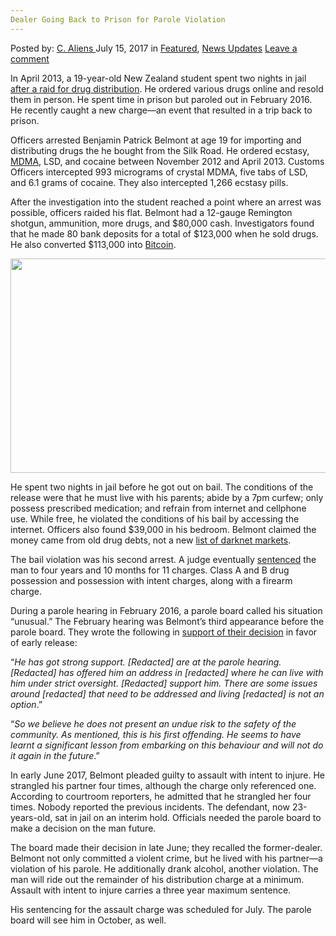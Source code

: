 ```yaml
---
Dealer Going Back to Prison for Parole Violation
---
```

<article class="post-listing post-21340 post type-post status-publish format-standard has-post-thumbnail hentry category-deepdot-news category-news-updates tag-dealer tag-parole tag-prison tag-violation">
    <div class="post-inner">
    <p class="post-meta">
    <span>Posted by: <a href="https://www.deepdotweb.com/author/caliens/" title="">C. Aliens </a></span>
    <span>July 15, 2017</span>
    <span>in <a href="https://www.deepdotweb.com/category/deepdot-news/" rel="category tag">Featured</a>, <a href="https://www.deepdotweb.com/category/news-updates/" rel="category tag">News Updates</a></span>
    <span><a href="https://www.deepdotweb.com/2017/07/15/dealer-going-back-prison-parole-violation/#respond">Leave a comment</a></span>
    </p>
    <div class="clear"></div>
    <div class="entry">
    <p>In April 2013, a 19-year-old New Zealand student spent two nights in jail <a href="http://www.stuff.co.nz/manawatu-standard/news/8604002/Student-accused-of-drug-importing-freed-on-bail">after a raid for drug distribution</a>. He ordered various drugs online and resold them in person. He spent time in prison but paroled out in February 2016. He recently caught a new charge—an event that resulted in a trip back to prison.</p>
    <p>Officers arrested Benjamin Patrick Belmont at age 19 for importing and distributing drugs the he bought from the Silk Road. He ordered ecstasy, <a href="https://www.deepdotweb.com/tag/mdma/">MDMA</a>, LSD, and cocaine between November 2012 and April 2013. Customs Officers intercepted 993 micrograms of crystal MDMA, five tabs of LSD, and 6.1 grams of cocaine. They also intercepted 1,266 ecstasy pills.</p>
    <p>After the investigation into the student reached a point where an arrest was possible, officers raided his flat. Belmont had a 12-gauge Remington shotgun, ammunition, more drugs, and $80,000 cash. Investigators found that he made 80 bank deposits for a total of $123,000 when he sold drugs. He also converted $113,000 into <a href="https://www.deepdotweb.com/tag/Bitcoin">Bitcoin</a>.</p>
    <p><img class="wp-image-21344 aligncenter" src="https://www.deepdotweb.com/wp-content/uploads/2017/07/word-image-67.jpeg" width="611" height="343" srcset="https://www.deepdotweb.com/wp-content/uploads/2017/07/word-image-67.jpeg 800w, https://www.deepdotweb.com/wp-content/uploads/2017/07/word-image-67-300x168.jpeg 300w" sizes="(max-width: 611px) 100vw, 611px" /></p>
    <p>He spent two nights in jail before he got out on bail. The conditions of the release were that he must live with his parents; abide by a 7pm curfew; only possess prescribed medication; and refrain from internet and cellphone use. While free, he violated the conditions of his bail by accessing the internet. Officers also found $39,000 in his bedroom. Belmont claimed the money came from old drug debts, not a new <a href="https://www.deepdotweb.com/2013/10/28/updated-llist-of-hidden-marketplaces-tor-i2p/">list of darknet markets</a>.</p>
    <p>The bail violation was his second arrest. A judge eventually <a href="https://www.deepdotweb.com/tag/sentenced/">sentenced</a> the man to four years and 10 months for 11 charges. Class A and B drug possession and possession with intent charges, along with a firearm charge.</p>
    <p>During a parole hearing in February 2016, a parole board called his situation “unusual.” The February hearing was Belmont’s third appearance before the parole board. They wrote the following in <a href="http://www.paroleboard.govt.nz/decisions-of-public-interest/decisions/decisions-2016/belmont_-_benjamen_patrick_-_02022016.html">support of their decision</a> in favor of early release:</p>
    <p>“<em>He has got strong support. [Redacted] are at the parole hearing. [Redacted] has offered him an address in [redacted] where he can live with him under strict oversight. [Redacted] support him. There are some issues around [redacted] that need to be addressed and living [redacted] is not an option</em>.”</p>
    <p>“<em>So we believe he does not present an undue risk to the safety of the community. As mentioned, this is his first offending. He seems to have learnt a significant lesson from embarking on this behaviour and will not do it again in the future</em>.”</p>
    <p>In early June 2017, Belmont pleaded guilty to assault with intent to injure. He strangled his partner four times, although the charge only referenced one. According to courtroom reporters, he admitted that he strangled her four times. Nobody reported the previous incidents. The defendant, now 23-years-old, sat in jail on an interim hold. Officials needed the parole board to make a decision on the man future.</p>
    <p>The board made their decision in late June; they recalled the former-dealer. Belmont not only committed a violent crime, but he lived with his partner—a violation of his parole. He additionally drank alcohol, another violation. The man will ride out the remainder of his distribution charge at a minimum. Assault with intent to injure carries a three year maximum sentence.</p>
    <p>His sentencing for the assault charge was scheduled for July. The parole board will see him in October, as well.</p>
    </div>
    <span style="display:none"><a href="https://www.deepdotweb.com/tag/dealer/" rel="tag">dealer</a> <a href="https://www.deepdotweb.com/tag/parole/" rel="tag">parole</a> <a href="https://www.deepdotweb.com/tag/prison/" rel="tag">prison</a> <a href="https://www.deepdotweb.com/tag/violation/" rel="tag">violation</a></span> <span style="display:none" class="updated">2017-07-15</span>
    <div style="display:none" class="vcard author" itemprop="author" itemscope itemtype="http://schema.org/Person"><strong class="fn" itemprop="name"><a href="https://www.deepdotweb.com/author/caliens/" title="Posts by C. Aliens" rel="author">C. Aliens</a></strong></div>
    </div>
</article>

